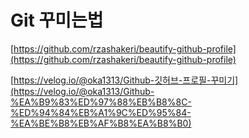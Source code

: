 # Git 꾸미는법


[https://github.com/rzashakeri/beautify-github-profile](https://github.com/rzashakeri/beautify-github-profile)

[https://velog.io/@oka1313/Github-깃허브-프로필-꾸미기](https://velog.io/@oka1313/Github-%EA%B9%83%ED%97%88%EB%B8%8C-%ED%94%84%EB%A1%9C%ED%95%84-%EA%BE%B8%EB%AF%B8%EA%B8%B0)